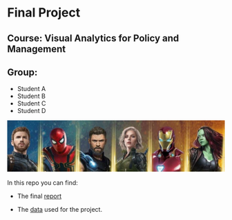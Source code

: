 # Final Project
## Course: Visual Analytics for Policy and Management

## Group: 

* Student A
* Student B
* Student C
* Student D

<center>
<img src="https://github.com/EvansDataScience/basicFinal_VISUAL/raw/master/groupPic.png" width="800">
</center>

In this repo you can find:

* The final [report](https://evansdatascience.github.io/basicFinal_VISUAL/)


* The [data](https://github.com/EvansDataScience/basicFinal_VISUAL/blob/master/dataProject.csv) used for the project.

